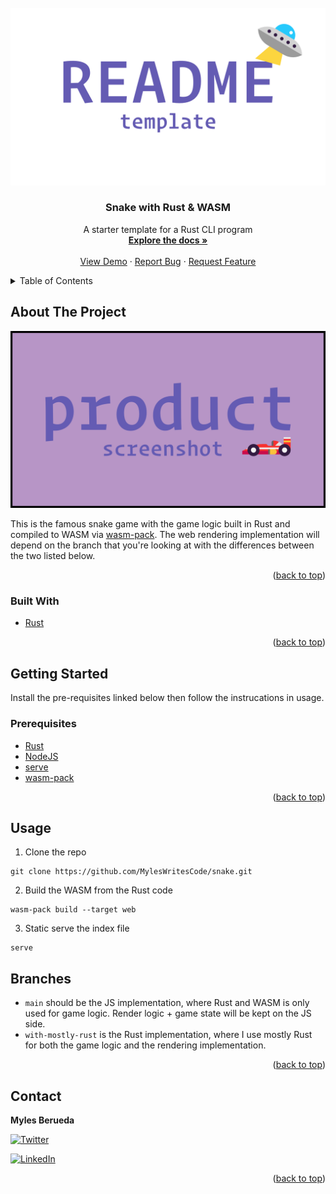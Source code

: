 <div id="top"></div>

<!-- VARIABLES TO GLOBAL SEARCH + REPLACE
- snake                                      // repo_name
- Snake with Rust & WASM                     // project_title
- A starter template for a Rust CLI program  // project_description
- MylesWritesCode                            // github_username
- MylesCodesEmoji                            // twitter_handle
- myles-berueda                              // linkedin_username
- me@themapletree.io                         // email
-->

<!-- [![Forks][forks-shield]][forks-url] -->
<!-- [![Stargazers][stars-shield]][stars-url] -->
<!-- [![Issues][issues-shield]][issues-url] -->

<!-- PROJECT LOGO -->
<br />
<div align="center">
  <a href="https://github.com/MylesWritesCode/snake">
    <img src=".meta/logo.png" alt="Logo">
  </a>

<h3 align="center">Snake with Rust & WASM</h3>

  <p align="center">
    A starter template for a Rust CLI program
    <br />
    <a href="https://github.com/MylesWritesCode/snake"><strong>Explore the docs »</strong></a>
    <br />
    <br />
    <a href="https://github.com/MylesWritesCode/snake">View Demo</a>
    ·
    <a href="https://github.com/MylesWritesCode/snake/issues">Report Bug</a>
    ·
    <a href="https://github.com/MylesWritesCode/snake/issues">Request Feature</a>
  </p>
</div>

<!-- TABLE OF CONTENTS -->
<details>
  <summary>Table of Contents</summary>
  <ol>
    <li>
      <a href="#about-the-project">About The Project</a>
      <ul>
        <li><a href="#built-with">Built With</a></li>
      </ul>
    </li>
    <li>
      <a href="#getting-started">Getting Started</a>
      <ul>
        <li><a href="#prerequisites">Prerequisites</a></li>
        <li><a href="#installation">Installation</a></li>
      </ul>
    </li>
    <li><a href="#usage">Usage</a></li>
    <li><a href="#roadmap">Roadmap</a></li>
    <li><a href="#contributing">Contributing</a></li>
    <li><a href="#license">License</a></li>
    <li><a href="#contact">Contact</a></li>
    <li><a href="#acknowledgments">Acknowledgments</a></li>
  </ol>
</details>

<!-- ABOUT THE PROJECT -->

## About The Project

[![Product Name Screen Shot][product-screenshot]](https://example.com)

This is the famous snake game with the game logic built in Rust and compiled to
WASM via [wasm-pack](https://github.com/rustwasm/wasm-pack). The web rendering
implementation will depend on the branch that you're looking at with the
differences between the two listed below.

<p align="right">(<a href="#top">back to top</a>)</p>

### Built With

- [Rust](https://rust-lang.org)

<p align="right">(<a href="#top">back to top</a>)</p>

<!-- GETTING STARTED -->

## Getting Started

Install the pre-requisites linked below then follow the instrucations in usage.

### Prerequisites

- [Rust](https://rust-lang.org)
- [NodeJS](https://nodejs.org/en/)
- [serve](https://www.npmjs.com/package/serve)
- [wasm-pack](https://rustwasm.github.io/wasm-pack/installer/)

<p align="right">(<a href="#top">back to top</a>)</p>

<!-- USAGE EXAMPLES -->

## Usage

1. Clone the repo

```
git clone https://github.com/MylesWritesCode/snake.git
```

2. Build the WASM from the Rust code

```
wasm-pack build --target web
```

3. Static serve the index file

```
serve
```

## Branches

- `main` should be the JS implementation, where Rust and WASM is only used for
  game logic. Render logic + game state will be kept on the JS side.
- `with-mostly-rust` is the Rust implementation, where I use mostly Rust for both
  the game logic and the rendering implementation.

<p align="right">(<a href="#top">back to top</a>)</p>

<!-- CONTACT -->

## Contact

**Myles Berueda**

[![Twitter][twitter-shield]][twitter-url]

[![LinkedIn][linkedin-shield]][linkedin-url]

<p align="right">(<a href="#top">back to top</a>)</p>

<!-- ACKNOWLEDGMENTS -->

<!-- ## Acknowledgments -->

<!-- - []() -->
<!-- - []() -->
<!-- - []() -->

<!-- <p align="right">(<a href="#top">back to top</a>)</p> -->

<!-- MARKDOWN LINKS & IMAGES -->

[contributors-shield]: https://img.shields.io/github/contributors/MylesWritesCode/snake.svg?style=for-the-badge
[contributors-url]: https://github.com/MylesWritesCode/snake/graphs/contributors
[forks-shield]: https://img.shields.io/github/forks/MylesWritesCode/snake.svg?style=for-the-badge
[forks-url]: https://github.com/MylesWritesCode/snake/network/members
[stars-shield]: https://img.shields.io/github/stars/MylesWritesCode/snake.svg?style=for-the-badge
[stars-url]: https://github.com/MylesWritesCode/snake/stargazers
[issues-shield]: https://img.shields.io/github/issues/MylesWritesCode/snake.svg?style=for-the-badge
[issues-url]: https://github.com/MylesWritesCode/snake/issues
[license-shield]: https://img.shields.io/github/license/MylesWritesCode/snake.svg?style=for-the-badge
[license-url]: https://github.com/MylesWritesCode/snake/blob/master/LICENSE
[linkedin-shield]: https://img.shields.io/badge/-LinkedIn-black.svg?style=for-the-badge&logo=linkedin&colorB=555
[linkedin-url]: https://linkedin.com/in/myles-berueda
[twitter-shield]: https://img.shields.io/twitter/follow/MylesCodesEmoji?style=for-the-badge
[twitter-url]: https://twitter.com/MylesCodesEmoji
[product-screenshot]: .meta/screenshot.png
